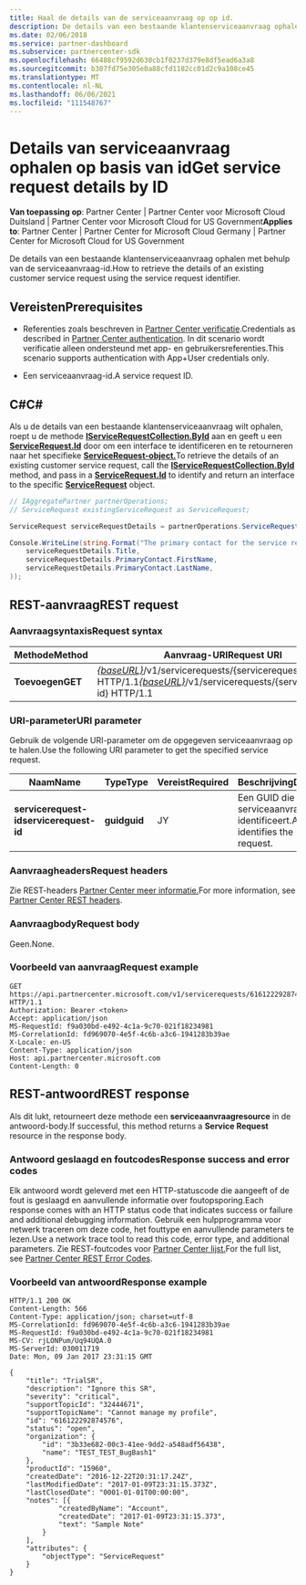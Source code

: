 ```yaml
---
title: Haal de details van de serviceaanvraag op op id.
description: De details van een bestaande klantenserviceaanvraag ophalen op id.
ms.date: 02/06/2018
ms.service: partner-dashboard
ms.subservice: partnercenter-sdk
ms.openlocfilehash: 66488cf9592d630cb1f0237d379e8df5ead6a3a8
ms.sourcegitcommit: b307fd75e305e0a88cfd1182cc01d2c9a108ce45
ms.translationtype: MT
ms.contentlocale: nl-NL
ms.lasthandoff: 06/06/2021
ms.locfileid: "111548767"
---
```

# <a name="get-service-request-details-by-id"></a><span data-ttu-id="170c6-103">Details van serviceaanvraag ophalen op basis van id</span><span class="sxs-lookup"><span data-stu-id="170c6-103">Get service request details by ID</span></span>

<span data-ttu-id="170c6-104">**Van toepassing op**: Partner Center | Partner Center voor Microsoft Cloud Duitsland | Partner Center voor Microsoft Cloud for US Government</span><span class="sxs-lookup"><span data-stu-id="170c6-104">**Applies to**: Partner Center | Partner Center for Microsoft Cloud Germany | Partner Center for Microsoft Cloud for US Government</span></span>

<span data-ttu-id="170c6-105">De details van een bestaande klantenserviceaanvraag ophalen met behulp van de serviceaanvraag-id.</span><span class="sxs-lookup"><span data-stu-id="170c6-105">How to retrieve the details of an existing customer service request using the service request identifier.</span></span>

## <a name="prerequisites"></a><span data-ttu-id="170c6-106">Vereisten</span><span class="sxs-lookup"><span data-stu-id="170c6-106">Prerequisites</span></span>

- <span data-ttu-id="170c6-107">Referenties zoals beschreven in [Partner Center verificatie](partner-center-authentication.md).</span><span class="sxs-lookup"><span data-stu-id="170c6-107">Credentials as described in [Partner Center authentication](partner-center-authentication.md).</span></span> <span data-ttu-id="170c6-108">In dit scenario wordt verificatie alleen ondersteund met app- en gebruikersreferenties.</span><span class="sxs-lookup"><span data-stu-id="170c6-108">This scenario supports authentication with App+User credentials only.</span></span>

- <span data-ttu-id="170c6-109">Een serviceaanvraag-id.</span><span class="sxs-lookup"><span data-stu-id="170c6-109">A service request ID.</span></span>

## <a name="c"></a><span data-ttu-id="170c6-110">C\#</span><span class="sxs-lookup"><span data-stu-id="170c6-110">C\#</span></span>

<span data-ttu-id="170c6-111">Als u de details van een bestaande klantenserviceaanvraag wilt ophalen, roept u de methode [**IServiceRequestCollection.ById**](/dotnet/api/microsoft.store.partnercenter.servicerequests.iservicerequestcollection.byid) aan en geeft u een [**ServiceRequest.Id**](/dotnet/api/microsoft.store.partnercenter.models.servicerequests.servicerequest.id#Microsoft_Store_PartnerCenter_Models_ServiceRequests_ServiceRequest_Id) door om een interface te identificeren en te retourneren naar het specifieke [**ServiceRequest-object.**](/dotnet/api/microsoft.store.partnercenter.models.servicerequests.servicerequest)</span><span class="sxs-lookup"><span data-stu-id="170c6-111">To retrieve the details of an existing customer service request, call the [**IServiceRequestCollection.ById**](/dotnet/api/microsoft.store.partnercenter.servicerequests.iservicerequestcollection.byid) method, and pass in a [**ServiceRequest.Id**](/dotnet/api/microsoft.store.partnercenter.models.servicerequests.servicerequest.id#Microsoft_Store_PartnerCenter_Models_ServiceRequests_ServiceRequest_Id) to identify and return an interface to the specific [**ServiceRequest**](/dotnet/api/microsoft.store.partnercenter.models.servicerequests.servicerequest) object.</span></span>

``` csharp
// IAggregatePartner partnerOperations;
// ServiceRequest existingServiceRequest as ServiceRequest;

ServiceRequest serviceRequestDetails = partnerOperations.ServiceRequests.ById(existingServiceRequest.Id).Get();

Console.WriteLine(string.Format("The primary contact for the service request {0} is {1} {2}.",
    serviceRequestDetails.Title,
    serviceRequestDetails.PrimaryContact.FirstName,
    serviceRequestDetails.PrimaryContact.LastName,
));
```

## <a name="rest-request"></a><span data-ttu-id="170c6-112">REST-aanvraag</span><span class="sxs-lookup"><span data-stu-id="170c6-112">REST request</span></span>

### <a name="request-syntax"></a><span data-ttu-id="170c6-113">Aanvraagsyntaxis</span><span class="sxs-lookup"><span data-stu-id="170c6-113">Request syntax</span></span>

| <span data-ttu-id="170c6-114">Methode</span><span class="sxs-lookup"><span data-stu-id="170c6-114">Method</span></span>    | <span data-ttu-id="170c6-115">Aanvraag-URI</span><span class="sxs-lookup"><span data-stu-id="170c6-115">Request URI</span></span>                                                                                 |
|-----------|---------------------------------------------------------------------------------------------|
| <span data-ttu-id="170c6-116">**Toevoegen**</span><span class="sxs-lookup"><span data-stu-id="170c6-116">**GET**</span></span> | <span data-ttu-id="170c6-117">[*{baseURL}*](partner-center-rest-urls.md)/v1/servicerequests/{servicerequest-id} HTTP/1.1</span><span class="sxs-lookup"><span data-stu-id="170c6-117">[*{baseURL}*](partner-center-rest-urls.md)/v1/servicerequests/{servicerequest-id} HTTP/1.1</span></span>  |

### <a name="uri-parameter"></a><span data-ttu-id="170c6-118">URI-parameter</span><span class="sxs-lookup"><span data-stu-id="170c6-118">URI parameter</span></span>

<span data-ttu-id="170c6-119">Gebruik de volgende URI-parameter om de opgegeven serviceaanvraag op te halen.</span><span class="sxs-lookup"><span data-stu-id="170c6-119">Use the following URI parameter to get the specified service request.</span></span>

| <span data-ttu-id="170c6-120">Naam</span><span class="sxs-lookup"><span data-stu-id="170c6-120">Name</span></span>                  | <span data-ttu-id="170c6-121">Type</span><span class="sxs-lookup"><span data-stu-id="170c6-121">Type</span></span>     | <span data-ttu-id="170c6-122">Vereist</span><span class="sxs-lookup"><span data-stu-id="170c6-122">Required</span></span> | <span data-ttu-id="170c6-123">Beschrijving</span><span class="sxs-lookup"><span data-stu-id="170c6-123">Description</span></span>                                 |
|-----------------------|----------|----------|---------------------------------------------|
| <span data-ttu-id="170c6-124">**servicerequest-id**</span><span class="sxs-lookup"><span data-stu-id="170c6-124">**servicerequest-id**</span></span> | <span data-ttu-id="170c6-125">**guid**</span><span class="sxs-lookup"><span data-stu-id="170c6-125">**guid**</span></span> | <span data-ttu-id="170c6-126">J</span><span class="sxs-lookup"><span data-stu-id="170c6-126">Y</span></span>        | <span data-ttu-id="170c6-127">Een GUID die de serviceaanvraag identificeert.</span><span class="sxs-lookup"><span data-stu-id="170c6-127">A GUID that identifies the service request.</span></span> |

### <a name="request-headers"></a><span data-ttu-id="170c6-128">Aanvraagheaders</span><span class="sxs-lookup"><span data-stu-id="170c6-128">Request headers</span></span>

<span data-ttu-id="170c6-129">Zie REST-headers [Partner Center meer informatie.](headers.md)</span><span class="sxs-lookup"><span data-stu-id="170c6-129">For more information, see [Partner Center REST headers](headers.md).</span></span>

### <a name="request-body"></a><span data-ttu-id="170c6-130">Aanvraagbody</span><span class="sxs-lookup"><span data-stu-id="170c6-130">Request body</span></span>

<span data-ttu-id="170c6-131">Geen.</span><span class="sxs-lookup"><span data-stu-id="170c6-131">None.</span></span>

### <a name="request-example"></a><span data-ttu-id="170c6-132">Voorbeeld van aanvraag</span><span class="sxs-lookup"><span data-stu-id="170c6-132">Request example</span></span>

```http
GET https://api.partnercenter.microsoft.com/v1/servicerequests/616122292874576 HTTP/1.1
Authorization: Bearer <token>
Accept: application/json
MS-RequestId: f9a030bd-e492-4c1a-9c70-021f18234981
MS-CorrelationId: fd969070-4e5f-4c6b-a3c6-1941283b39ae
X-Locale: en-US
Content-Type: application/json
Host: api.partnercenter.microsoft.com
Content-Length: 0
```

## <a name="rest-response"></a><span data-ttu-id="170c6-133">REST-antwoord</span><span class="sxs-lookup"><span data-stu-id="170c6-133">REST response</span></span>

<span data-ttu-id="170c6-134">Als dit lukt, retourneert deze methode een **serviceaanvraagresource** in de antwoord-body.</span><span class="sxs-lookup"><span data-stu-id="170c6-134">If successful, this method returns a **Service Request** resource in the response body.</span></span>

### <a name="response-success-and-error-codes"></a><span data-ttu-id="170c6-135">Antwoord geslaagd en foutcodes</span><span class="sxs-lookup"><span data-stu-id="170c6-135">Response success and error codes</span></span>

<span data-ttu-id="170c6-136">Elk antwoord wordt geleverd met een HTTP-statuscode die aangeeft of de fout is geslaagd en aanvullende informatie over foutopsporing.</span><span class="sxs-lookup"><span data-stu-id="170c6-136">Each response comes with an HTTP status code that indicates success or failure and additional debugging information.</span></span> <span data-ttu-id="170c6-137">Gebruik een hulpprogramma voor netwerk traceren om deze code, het fouttype en aanvullende parameters te lezen.</span><span class="sxs-lookup"><span data-stu-id="170c6-137">Use a network trace tool to read this code, error type, and additional parameters.</span></span> <span data-ttu-id="170c6-138">Zie REST-foutcodes voor [Partner Center lijst.](error-codes.md)</span><span class="sxs-lookup"><span data-stu-id="170c6-138">For the full list, see [Partner Center REST Error Codes](error-codes.md).</span></span>

### <a name="response-example"></a><span data-ttu-id="170c6-139">Voorbeeld van antwoord</span><span class="sxs-lookup"><span data-stu-id="170c6-139">Response example</span></span>

```http
HTTP/1.1 200 OK
Content-Length: 566
Content-Type: application/json; charset=utf-8
MS-CorrelationId: fd969070-4e5f-4c6b-a3c6-1941283b39ae
MS-RequestId: f9a030bd-e492-4c1a-9c70-021f18234981
MS-CV: rjLONPum/Uq94UQA.0
MS-ServerId: 030011719
Date: Mon, 09 Jan 2017 23:31:15 GMT

{
    "title": "TrialSR",
    "description": "Ignore this SR",
    "severity": "critical",
    "supportTopicId": "32444671",
    "supportTopicName": "Cannot manage my profile",
    "id": "616122292874576",
    "status": "open",
    "organization": {
        "id": "3b33e682-00c3-41ee-9dd2-a548adf56438",
        "name": "TEST_TEST_BugBash1"
    },
    "productId": "15960",
    "createdDate": "2016-12-22T20:31:17.24Z",
    "lastModifiedDate": "2017-01-09T23:31:15.373Z",
    "lastClosedDate": "0001-01-01T00:00:00",
    "notes": [{
            "createdByName": "Account",
            "createdDate": "2017-01-09T23:31:15.373",
            "text": "Sample Note"
        }
    ],
    "attributes": {
        "objectType": "ServiceRequest"
    }
}
```
